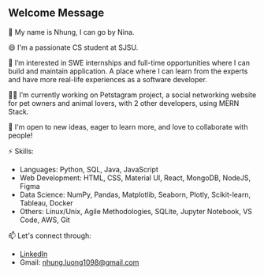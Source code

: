 ## Welcome Message 

👋 My name is Nhung, I can go by Nina.

😄 I'm a passionate CS student at SJSU. 

👀 I’m interested in SWE internships and full-time opportunities where I can build and maintain application. A place where I can learn from the experts and have more real-life experiences as a software developer.

👩‍💻 I’m currently working on Petstagram project, a social networking website for pet owners and animal lovers, with 2 other developers, using MERN Stack. 

🌱 I'm open to new ideas, eager to learn more, and love to collaborate with people!

⚡ Skills:
 
* Languages: Python, SQL, Java, JavaScript
* Web Development: HTML, CSS, Material UI, React, MongoDB, NodeJS, Figma
* Data Science: NumPy, Pandas, Matplotlib, Seaborn, Plotly, Scikit-learn, Tableau, Docker
* Others: Linux/Unix, Agile Methodologies, SQLite, Jupyter Notebook, VS Code, AWS, Git

📫 Let's connect through:
* [LinkedIn](https://www.linkedin.com/in/nhungluong/)
* Gmail: nhung.luong1098@gmail.com
<!--
**nhungL/nhungL** is a ✨ _special_ ✨ repository because its `README.md` (this file) appears on your GitHub profile.

Here are some ideas to get you started:

- 🔭 I’m currently working on ...
- 🌱 I’m currently learning ...
- 👯 I’m looking to collaborate on ...
- 🤔 I’m looking for help with ...
- 💬 Ask me about ...
- 📫 How to reach me: ...
- 😄 Pronouns: ...
- ⚡ Fun fact: ...
-->
